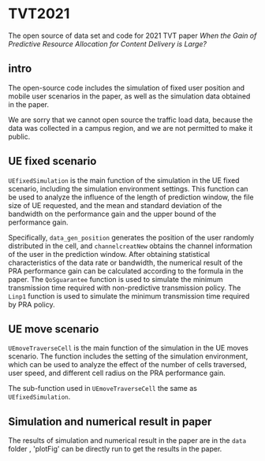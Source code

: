 # TVT2021
The open source of data set and code for 2021 TVT paper *When the Gain of Predictive Resource Allocation for Content Delivery is Large?*

## intro
The open-source code includes the simulation of fixed user position and mobile user scenarios in the paper, as well as the simulation data obtained in the paper.

We are sorry that we cannot open source the traffic load data, because the data was collected in a campus region, and we are not permitted to make it public.

## UE fixed scenario
`UEfixedSimulation` is the main function of the simulation in the UE fixed scenario, including the simulation environment settings. This function can be used to analyze the influence of the length of prediction window, the file size of UE requested, and the mean and standard deviation of the bandwidth on the performance gain and the upper bound of the performance gain.

Specifically, `data_gen_position` generates the position of the user randomly distributed in the cell, and `channelcreatNew` obtains the channel information of the user in the prediction window. After obtaining statistical characteristics of the data rate or bandwidth, the numerical result of the PRA performance gain can be calculated according to the formula in the paper. The `QoSguarantee` function is used to simulate the minimum transmission time required with non-predictive transmission policy. The `Linp1` function is used to simulate the minimum transmission time required by PRA policy.

## UE move scenario
`UEmoveTraverseCell` is the main function of the simulation in the UE moves scenario. The function includes the setting of the simulation environment, which can be used to analyze the effect of the number of cells traversed, user speed, and different cell radius on the PRA performance gain.

The sub-function used in `UEmoveTraverseCell` the same as `UEfixedSimulation`.

## Simulation and numerical result in paper
The results of simulation and numerical result in the paper are in the `data` folder , 'plotFig' can be directly run to get the results in the paper.
